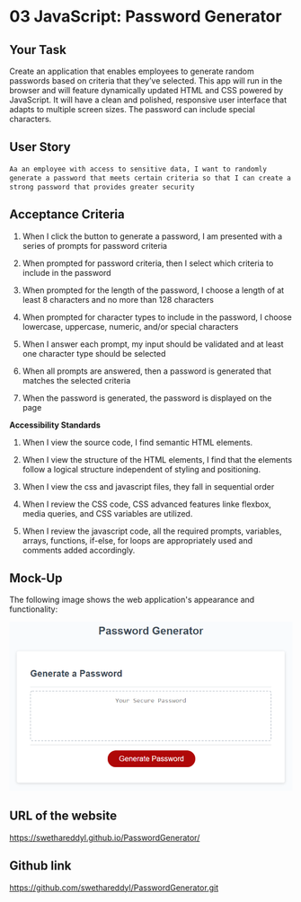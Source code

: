 # 03 JavaScript: Password Generator

## Your Task

Create an application that enables employees to generate random passwords based on criteria that they’ve selected. This app will run in the browser and will feature dynamically updated HTML and CSS powered by JavaScript. It will have a clean and polished, responsive user interface that adapts to multiple screen sizes.
The password can include special characters. 

## User Story

```
Aa an employee with access to sensitive data, I want to randomly generate a password that meets certain criteria so that I can create a strong password that provides greater security
```

## Acceptance Criteria

1. When I click the button to generate a password, I am presented with a series of prompts for password criteria

2. When prompted for password criteria, then I select which criteria to include in the password

3. When prompted for the length of the password, I choose a length of at least 8 characters and no more than 128 characters

4. When prompted for character types to include in the password, I choose lowercase, uppercase, numeric, and/or special characters

5. When I answer each prompt, my input should be validated and at least one character type should be selected

6. When all prompts are answered, then a password is generated that matches the selected criteria

7. When the password is generated, the password is displayed on the page

**Accessibility Standards**
1. When I view the source code, I find semantic HTML elements.

2. When I view the structure of the HTML elements, I find that the elements follow a logical structure independent of styling and positioning.

3. When I view the css and javascript files, they fall in sequential order

4. When I review the CSS code, CSS advanced features linke flexbox, media queries, and CSS variables are utilized.

5. When I review the javascript code, all the required prompts, variables, arrays, functions, if-else, for loops are appropriately used and comments added accordingly.  

## Mock-Up

The following image shows the web application's appearance and functionality:

![Generate Password](./assets/03-javascript-homework-demo.png)

## URL of the website 
https://swethareddyl.github.io/PasswordGenerator/  

## Github link 
https://github.com/swethareddyl/PasswordGenerator.git